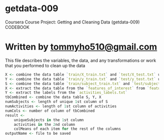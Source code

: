 getdata-009
===========
Coursera Course Project: Getting and Cleaning Data (getdata-009)
CODEBOOK

Written by tommyho510@gmail.com
===========
This file describes the variables, the data, and any transformations or work that you performed to clean up the data

```r
X <- combine the data table	`train/X_train.txt` and `test/X_test.txt` using `rbind`
Y <- combine the data table	`train/y_train.txt` and `test/y_test.txt` using `rbind`
S <- combine the data table	`train/subject_train.txt` and `test/subject_test.txt` using `rbind`
X <- extract the data table from the `features_of_interest` from `featuress.txt` 
Y <- extract the labels from the `activities_labels.txt`
tbCombined <- combine the data table S, Y, X
numSubjects <- length of unique 1st column of S
numActivities <- length of 1st column of activities
numCols <- number of column of tbCombined
result <- 
	uniqueSubjects in the 1st column 
	activities in the 2nd column
	colMeans of each item for the rest of the columns
outputName <- file to be saved
```

